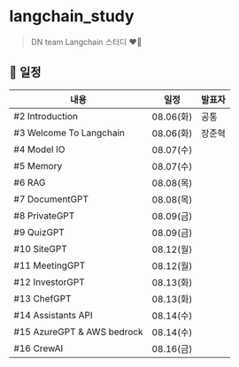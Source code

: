 # langchain_study

> DN team Langchain 스터디 ❤️‍🔥

## 📜 일정

| 내용                       | 일정      | 발표자 |
| -------------------------- | --------- | ------ |
| #2 Introduction            | 08.06(화) | 공통   |
| #3 Welcome To Langchain    | 08.06(화) | 장준혁 |
| #4 Model IO                | 08.07(수) |        |
| #5 Memory                  | 08.07(수) |        |
| #6 RAG                     | 08.08(목) |        |
| #7 DocumentGPT             | 08.08(목) |        |
| #8 PrivateGPT              | 08.09(금) |        |
| #9 QuizGPT                 | 08.09(금) |        |
| #10 SiteGPT                | 08.12(월) |        |
| #11 MeetingGPT             | 08.12(월) |        |
| #12 InvestorGPT            | 08.13(화) |        |
| #13 ChefGPT                | 08.13(화) |        |
| #14 Assistants API         | 08.14(수) |        |
| #15 AzureGPT & AWS bedrock | 08.14(수) |        |
| #16 CrewAI                 | 08.16(금) |        |
